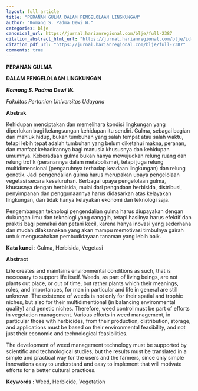 ```yaml
---
layout: full_article
title: "PERANAN GULMA DALAM PENGELOLAAN LINGKUNGAN"
author: "Komang S. Padma Dewi W."
categories: blje
canonical_url: https://jurnal.harianregional.com/blje/full-2387 
citation_abstract_html_url: "https://jurnal.harianregional.com/blje/id-2387"
citation_pdf_url: "https://jurnal.harianregional.com/blje/full-2387"  
comments: true
---
```


<p><span class="font1" style="font-weight:bold;">PERANAN GULMA</span></p>
<p><span class="font1" style="font-weight:bold;">DALAM PENGELOLAAN LINGKUNGAN</span></p>
<p><span class="font0" style="font-weight:bold;font-style:italic;">Komang S. Padma Dewi W.</span></p>
<p><span class="font0" style="font-style:italic;">Fakultas Pertanian Universitas Udayana</span></p>
<p><span class="font0" style="font-weight:bold;">Abstrak</span></p>
<p><span class="font0">Kehidupan menciptakan dan memelihara kondisi lingkungan yang diperlukan bagi kelangsungan kehidupan itu sendiri. Gulma, sebagai bagian dari mahluk hidup, bukan tumbuhan yang salah tempat atau salah waktu, tetapi lebih tepat adalah tumbuhan yang belum diketahui makna, peranan, dan manfaat kehadirannya bagi manusia khususnya dan kehidupan umumnya. Keberadaan gulma bukan hanya mewujudkan relung ruang dan relung trofik (peranannya dalam metabolisme), tetapi juga relung multidimensional (pengaruhnya terhadap keadaan lingkungan) dan relung genetik. Jadi pengendalian gulma harus merupakan upaya pengelolaan vegetasi secara keseluruhan. Berbagai upaya pengelolaan gulma, khususnya dengan herbisida, mulai dari pengadaan herbisida, distribusi, penyimpanan dan penggunaannya harus didasarkan atas kelayakan lingkungan, dan tidak hanya kelayakan ekonomi dan teknologi saja.</span></p>
<p><span class="font0">Pengembangan teknologi pengendalian gulma harus diupayakan dengan dukungan ilmu dan teknologi yang canggih, tetapi hasilnya harus efektif dan praktis bagi pemakai dan petani kecil, karena hanya inovasi yang sederhana dan mudah dilaksanakan yang akan mampu memotivasi timbulnya gairah untuk mengusahakan pembudidayaan tanaman yang lebih baik.</span></p>
<p><span class="font0" style="font-weight:bold;">Kata kunci </span><span class="font0">: Gulma, Herbisida, Vegetasi</span></p>
<p><span class="font0" style="font-weight:bold;">Abstract</span></p>
<p><span class="font0">Life creates and maintains environmental conditions as such, that is necessary to support life itself. Weeds, as part of living beings, are not plants out place, or out of time, but rather plants which their meanings, roles, and importances, for man in particular and life in general are still unknown. The existence of weeds is not only for their spatial and trophic niches, but also for their multidimentional (in balancing environmental quality) and genetic niches. Therefore, weed control must be part of efforts in vegetation management. Various efforts in weed management, in particular those with herbicides, from their production, distribution, storage, and applications must be based on their environmental feasibility, and not just their economic and technological feasibilities.</span></p>
<p><span class="font0">The development of weed management technology must be supported by scientific and technological studies, but the results must be translated in a simple and practical way for the users and the farmers, since only simple innovations easy to understand and easy to implement that will motivate efforts for a better cultural practices.</span></p>
<p><span class="font0" style="font-weight:bold;">Keywords : </span><span class="font0">Weed, Herbicide, Vegetation</span></p>